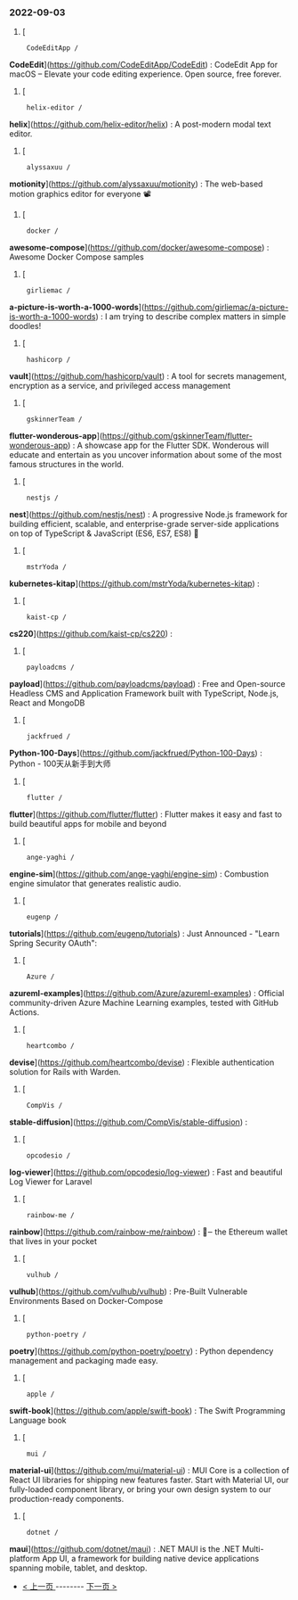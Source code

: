 ### 2022-09-03 
1. [
    

        CodeEditApp /
**CodeEdit**](https://github.com/CodeEditApp/CodeEdit) : CodeEdit App for macOS – Elevate your code editing experience. Open source, free forever.
1. [
    

        helix-editor /
**helix**](https://github.com/helix-editor/helix) : A post-modern modal text editor.
1. [
    

        alyssaxuu /
**motionity**](https://github.com/alyssaxuu/motionity) : The web-based motion graphics editor for everyone 📽
1. [
    

        docker /
**awesome-compose**](https://github.com/docker/awesome-compose) : Awesome Docker Compose samples
1. [
    

        girliemac /
**a-picture-is-worth-a-1000-words**](https://github.com/girliemac/a-picture-is-worth-a-1000-words) : I am trying to describe complex matters in simple doodles!
1. [
    

        hashicorp /
**vault**](https://github.com/hashicorp/vault) : A tool for secrets management, encryption as a service, and privileged access management
1. [
    

        gskinnerTeam /
**flutter-wonderous-app**](https://github.com/gskinnerTeam/flutter-wonderous-app) : A showcase app for the Flutter SDK. Wonderous will educate and entertain as you uncover information about some of the most famous structures in the world.
1. [
    

        nestjs /
**nest**](https://github.com/nestjs/nest) : A progressive Node.js framework for building efficient, scalable, and enterprise-grade server-side applications on top of TypeScript & JavaScript (ES6, ES7, ES8) 🚀
1. [
    

        mstrYoda /
**kubernetes-kitap**](https://github.com/mstrYoda/kubernetes-kitap) : 
1. [
    

        kaist-cp /
**cs220**](https://github.com/kaist-cp/cs220) : 
1. [
    

        payloadcms /
**payload**](https://github.com/payloadcms/payload) : Free and Open-source Headless CMS and Application Framework built with TypeScript, Node.js, React and MongoDB
1. [
    

        jackfrued /
**Python-100-Days**](https://github.com/jackfrued/Python-100-Days) : Python - 100天从新手到大师
1. [
    

        flutter /
**flutter**](https://github.com/flutter/flutter) : Flutter makes it easy and fast to build beautiful apps for mobile and beyond
1. [
    

        ange-yaghi /
**engine-sim**](https://github.com/ange-yaghi/engine-sim) : Combustion engine simulator that generates realistic audio.
1. [
    

        eugenp /
**tutorials**](https://github.com/eugenp/tutorials) : Just Announced - "Learn Spring Security OAuth":
1. [
    

        Azure /
**azureml-examples**](https://github.com/Azure/azureml-examples) : Official community-driven Azure Machine Learning examples, tested with GitHub Actions.
1. [
    

        heartcombo /
**devise**](https://github.com/heartcombo/devise) : Flexible authentication solution for Rails with Warden.
1. [
    

        CompVis /
**stable-diffusion**](https://github.com/CompVis/stable-diffusion) : 
1. [
    

        opcodesio /
**log-viewer**](https://github.com/opcodesio/log-viewer) : Fast and beautiful Log Viewer for Laravel
1. [
    

        rainbow-me /
**rainbow**](https://github.com/rainbow-me/rainbow) : 🌈‒ the Ethereum wallet that lives in your pocket
1. [
    

        vulhub /
**vulhub**](https://github.com/vulhub/vulhub) : Pre-Built Vulnerable Environments Based on Docker-Compose
1. [
    

        python-poetry /
**poetry**](https://github.com/python-poetry/poetry) : Python dependency management and packaging made easy.
1. [
    

        apple /
**swift-book**](https://github.com/apple/swift-book) : The Swift Programming Language book
1. [
    

        mui /
**material-ui**](https://github.com/mui/material-ui) : MUI Core is a collection of React UI libraries for shipping new features faster. Start with Material UI, our fully-loaded component library, or bring your own design system to our production-ready components.
1. [
    

        dotnet /
**maui**](https://github.com/dotnet/maui) : .NET MAUI is the .NET Multi-platform App UI, a framework for building native device applications spanning mobile, tablet, and desktop. 

- [ < 上一页 ](https://github.com/able8/github-trending-daily-record/blob/master/2022-09-02.md) -------- [ 下一页 > ](https://github.com/able8/github-trending-daily-record/blob/master/2022-09-04.md)